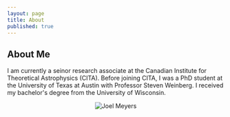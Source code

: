 ```yaml
---
layout: page
title: About
published: true
---
```

## About Me

I am currently a seinor research associate at the Canadian Institute for Theoretical Astrophysics (CITA).  Before joining CITA, I was a PhD student at the University of Texas at Austin with Professor Steven Weinberg.  I received my bachelor's degree from the University of Wisconsin.

<p align="center">
  <img src="{{site.baseurl}}/joel-grey.jpg" alt="Joel Meyers"/>
</p>
